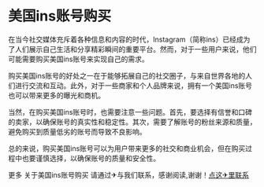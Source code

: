 # 美国ins账号购买

在当今社交媒体充斥着各种信息和内容的时代，Instagram（简称ins）已经成为了人们展示自己生活和分享精彩瞬间的重要平台。然而，对于一些用户来说，他们可能需要购买美国ins账号来实现自己的需求。

购买美国ins账号的好处之一在于能够拓展自己的社交圈子，与来自世界各地的人们进行交流和互动。此外，对于一些商家和个人品牌来说，拥有一个美国ins账号也可以带来更多的曝光和商机。

当然，在购买美国ins账号时，也需要注意一些问题。首先，要选择有信誉和口碑的卖家，以确保账号的真实性和稳定性。其次，需要了解账号的粉丝来源和质量，避免购买到质量低劣的账号而导致不良影响。

总的来说，购买美国ins账号可以为用户带来更多的社交和商业机会，但在购买过程中也要谨慎选择，以确保账号的质量和安全性。

更多 关于美国ins账号购买 请通过✈与我们联系，感谢阅读,谢谢！[点这✈里联系](https://sms.k02.cc)